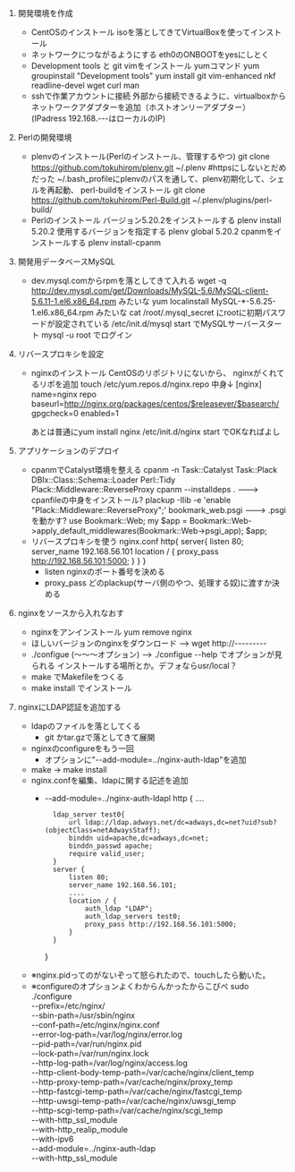 1. 開発環境を作成
	* CentOSのインストール
		isoを落としてきてVirtualBoxを使ってインストール
	* ネットワークにつながるようにする
		eth0のONBOOTをyesにしとく
	* Development tools と git vimをインストール
		yumコマンド
        yum groupinstall "Development tools"
        yum install git vim-enhanced nkf readline-devel wget curl man
	* sshで作業アカウントに接続
		外部から接続できるように、virtualboxからネットワークアダプターを追加（ホストオンリーアダプター）
		(IPadress 192.168.---はローカルのIP)

2. Perlの開発環境
	* plenvのインストール(Perlのインストール、管理するやつ)
		git clone https://github.com/tokuhirom/plenv.git ~/.plenv #httpsにしないとだめだった
		~/.bash_profileにplenvのパスを通して、plenv初期化して、シェルを再起動、
		perl-buildをインストール
		git clone https://github.com/tokuhirom/Perl-Build.git ~/.plenv/plugins/perl-build/
	* Perlのインストール
		バージョン5.20.2をインストールする plenv install 5.20.2
		使用するバージョンを指定する plenv global 5.20.2
		cpanmをインストールする plenv install-cpanm

3. 開発用データベースMySQL
	* dev.mysql.comからrpmを落としてきて入れる
		wget -q http://dev.mysql.com/get/Downloads/MySQL-5.6/MySQL-client-5.6.11-1.el6.x86_64.rpm みたいな
		yum localinstall MySQL-*-5.6.25-1.el6.x86_64.rpm みたいな
		cat /root/.mysql_secret にrootに初期パスワードが設定されている
		/etc/init.d/mysql start でMySQLサーバースタート
		mysql -u root でログイン

4. リバースプロキシを設定
	* nginxのインストール
		CentOSのリポジトリにないから、	nginxがくれてるリポを追加
		touch /etc/yum.repos.d/nginx.repo
		中身↓
		[nginx]
		name=nginx repo
		baseurl=http://nginx.org/packages/centos/$releasever/$basearch/
		gpgcheck=0
		enabled=1

		あとは普通にyum install nginx
		/etc/init.d/nginx start でOKなればよし

5. アプリケーションのデプロイ
	* cpanmでCatalyst環境を整える
		cpanm -n Task::Catalyst Task::Plack DBIx::Class::Schema::Loader Perl::Tidy Plack::Middleware::ReverseProxy
		cpanm --installdeps .  --->  cpanfileの中身をインストール?
		plackup -Ilib -e 'enable "Plack::Middleware::ReverseProxy";' bookmark_web.psgi
		---> .psgiを動かす?
			use Bookmark::Web;
			my $app = Bookmark::Web->apply_default_middlewares(Bookmark::Web->psgi_app);
			$app;
	* リバースプロキシを使う
		nginx.conf
			http{
			    server{
			        listen 80;
				    server_name 192.168.56.101
			        location / {
				    proxy_pass http://192.168.56.101:5000;
				    }
			    }
			}
		- listen nginxのポート番号を決める
		- proxy_pass どのplackup(サーバ側のやつ、処理する奴)に渡すか決める

6. nginxをソースから入れなおす
    * nginxをアンインストール
        yum remove nginx
    * ほしいバージョンのnginxをダウンロード
        --> wget http://---------
    * ./configue (～～～オプション)
        --> ./configue --help でオプションが見られる
            インストールする場所とか。デフォならusr/local？
    * make でMakefileをつくる
    * make install でインストール

7. nginxにLDAP認証を追加する
    * ldapのファイルを落としてくる
        - git かtar.gzで落としてきて展開
    * nginxのconfigureをもう一回
        - オプションに"--add-module=../nginx-auth-ldap"を追加
    * make -> make install
    * nginx.confを編集、ldapに関する記述を追加
        - --add-module=../nginx-auth-ldapl
            http {
                ....

                ldap_server test0{
                    url ldap://ldap.adways.net/dc=adways,dc=net?uid?sub?(objectClass=netAdwaysStaff);
                    binddn uid=apache,dc=adways,dc=net;
                    binddn_passwd apache;
                    require valid_user;
                }
                server {
                    listen 80;
                    server_name 192.168.56.101;
                    ....
                    location / {
                        auth_ldap "LDAP";
                        auth_ldap_servers test0;
                        proxy_pass http://192.168.56.101:5000;
                    }
                }
            }
    * ※nginx.pidってのがないぞって怒られたので、touchしたら動いた。
    * ※configureのオプションよくわからんかったからこぴぺ
        sudo ./configure \
            --prefix=/etc/nginx/ \
            --sbin-path=/usr/sbin/nginx \
            --conf-path=/etc/nginx/nginx.conf \
            --error-log-path=/var/log/nginx/error.log \
            --pid-path=/var/run/nginx.pid \
            --lock-path=/var/run/nginx.lock \
            --http-log-path=/var/log/nginx/access.log \
            --http-client-body-temp-path=/var/cache/nginx/client_temp \
            --http-proxy-temp-path=/var/cache/nginx/proxy_temp \
            --http-fastcgi-temp-path=/var/cache/nginx/fastcgi_temp \
            --http-uwsgi-temp-path=/var/cache/nginx/uwsgi_temp \
            --http-scgi-temp-path=/var/cache/nginx/scgi_temp \
            --with-http_ssl_module \
            --with-http_realip_module \
            --with-ipv6 \
            --add-module=../nginx-auth-ldap \
            --with-http_ssl_module
